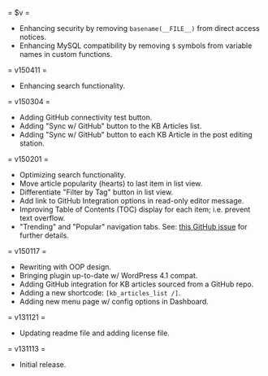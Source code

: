 = $v =

- Enhancing security by removing `basename(__FILE__)` from direct access notices.
- Enhancing MySQL compatibility by removing `$` symbols from variable names in custom functions.

= v150411 =

* Enhancing search functionality.

= v150304 =

* Adding GitHub connectivity test button.
* Adding "Sync w/ GitHub" button to the KB Articles list.
* Adding "Sync w/ GitHub" button to each KB Article in the post editing station.

= v150201 =

* Optimizing search functionality.
* Move article popularity (hearts) to last item in list view.
* Differentiate "Filter by Tag" button in list view.
* Add link to GitHub Integration options in read-only editor message.
* Improving Table of Contents (TOC) display for each item; i.e. prevent text overflow.
* "Trending" and "Popular" navigation tabs. See: [this GitHub issue](https://github.com/websharks/wp-kb-articles/issues/54) for further details.

= v150117 =

* Rewriting with OOP design.
* Bringing plugin up-to-date w/ WordPress 4.1 compat.
* Adding GitHub integration for KB articles sourced from a GitHub repo.
* Adding a new shortcode: `[kb_articles_list /]`.
* Adding new menu page w/ config options in Dashboard.

= v131121 =

* Updating readme file and adding license file.

= v131113 =

* Initial release.

